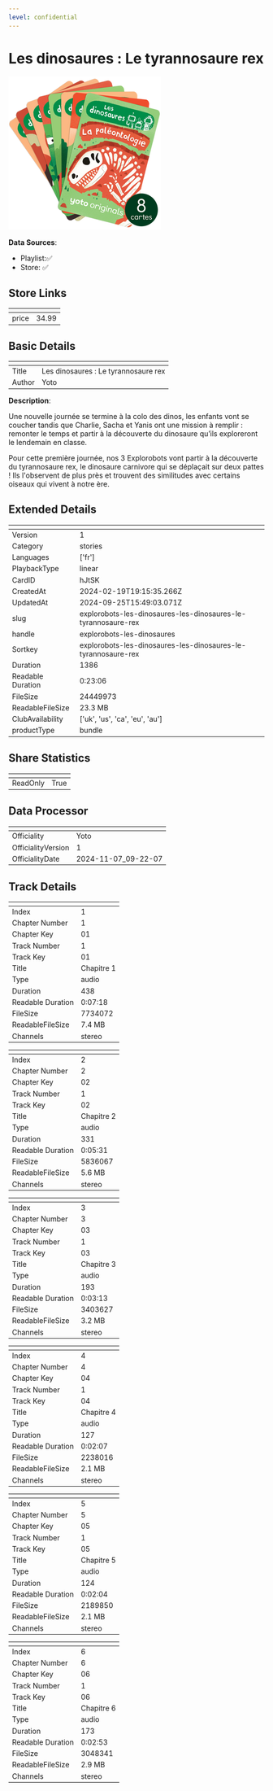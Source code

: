 ```yaml
---
level: confidential
---
```

# Les dinosaures : Le tyrannosaure rex

![card_[hJtSK].png](../../img/cards/card_[hJtSK].png)

**Data Sources**: 

- Playlist:✅
- Store: ✅


## Store Links

| <!-- --> | <!-- --> |
| - | - |
| price | 34.99 |


## Basic Details

| <!-- --> | <!-- --> |
| - | - |
| Title | Les dinosaures : Le tyrannosaure rex |
| Author | Yoto |

**Description**:

Une nouvelle journée se termine à la colo des dinos, les enfants vont se coucher tandis que Charlie, Sacha et Yanis ont une mission à remplir : remonter le temps et partir à la découverte du dinosaure qu’ils exploreront le lendemain en classe. 

Pour cette première journée, nos 3 Explorobots vont partir à la découverte du tyrannosaure rex, le dinosaure carnivore qui se déplaçait sur deux pattes ! Ils l'observent de plus près et trouvent des similitudes avec certains oiseaux qui vivent à notre ère.



## Extended Details

| <!-- --> | <!-- --> |
| - | - |
| Version | 1 |
| Category | stories |
| Languages | ['fr'] |
| PlaybackType | linear |
| CardID | hJtSK |
| CreatedAt | 2024-02-19T19:15:35.266Z |
| UpdatedAt | 2024-09-25T15:49:03.071Z |
| slug | explorobots-les-dinosaures-les-dinosaures-le-tyrannosaure-rex |
| handle | explorobots-les-dinosaures |
| Sortkey | explorobots-les-dinosaures-les-dinosaures-le-tyrannosaure-rex |
| Duration | 1386 |
| Readable Duration | 0:23:06 |
| FileSize | 24449973 |
| ReadableFileSize | 23.3 MB |
| ClubAvailability | ['uk', 'us', 'ca', 'eu', 'au'] |
| productType | bundle |


## Share Statistics

| <!-- --> | <!-- --> |
| - | - |
| ReadOnly | True |


## Data Processor

| <!-- --> | <!-- --> |
| - | - |
| Officiality | Yoto
| OfficialityVersion | 1
| OfficialityDate | 2024-11-07_09-22-07


## Track Details

| <!-- --> | <!-- --> |
| - | - |
| Index | 1 |
| Chapter Number | 1 |
| Chapter Key | 01 |
| Track Number | 1 |
| Track Key | 01 |
| Title | Chapitre 1 |
| Type | audio |
| Duration | 438 |
| Readable Duration | 0:07:18 |
| FileSize | 7734072 |
| ReadableFileSize | 7.4 MB |
| Channels | stereo |

| <!-- --> | <!-- --> |
| - | - |
| Index | 2 |
| Chapter Number | 2 |
| Chapter Key | 02 |
| Track Number | 1 |
| Track Key | 02 |
| Title | Chapitre 2 |
| Type | audio |
| Duration | 331 |
| Readable Duration | 0:05:31 |
| FileSize | 5836067 |
| ReadableFileSize | 5.6 MB |
| Channels | stereo |

| <!-- --> | <!-- --> |
| - | - |
| Index | 3 |
| Chapter Number | 3 |
| Chapter Key | 03 |
| Track Number | 1 |
| Track Key | 03 |
| Title | Chapitre 3 |
| Type | audio |
| Duration | 193 |
| Readable Duration | 0:03:13 |
| FileSize | 3403627 |
| ReadableFileSize | 3.2 MB |
| Channels | stereo |

| <!-- --> | <!-- --> |
| - | - |
| Index | 4 |
| Chapter Number | 4 |
| Chapter Key | 04 |
| Track Number | 1 |
| Track Key | 04 |
| Title | Chapitre 4 |
| Type | audio |
| Duration | 127 |
| Readable Duration | 0:02:07 |
| FileSize | 2238016 |
| ReadableFileSize | 2.1 MB |
| Channels | stereo |

| <!-- --> | <!-- --> |
| - | - |
| Index | 5 |
| Chapter Number | 5 |
| Chapter Key | 05 |
| Track Number | 1 |
| Track Key | 05 |
| Title | Chapitre 5 |
| Type | audio |
| Duration | 124 |
| Readable Duration | 0:02:04 |
| FileSize | 2189850 |
| ReadableFileSize | 2.1 MB |
| Channels | stereo |

| <!-- --> | <!-- --> |
| - | - |
| Index | 6 |
| Chapter Number | 6 |
| Chapter Key | 06 |
| Track Number | 1 |
| Track Key | 06 |
| Title | Chapitre 6 |
| Type | audio |
| Duration | 173 |
| Readable Duration | 0:02:53 |
| FileSize | 3048341 |
| ReadableFileSize | 2.9 MB |
| Channels | stereo |

